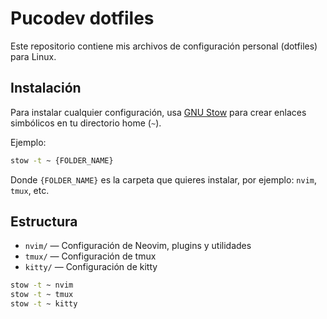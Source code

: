 # Pucodev dotfiles

Este repositorio contiene mis archivos de configuración personal (dotfiles) para Linux.

## Instalación

Para instalar cualquier configuración, usa [GNU Stow](https://www.gnu.org/software/stow/) para crear enlaces simbólicos en tu directorio home (`~`).

Ejemplo:

```sh
stow -t ~ {FOLDER_NAME}
```

Donde `{FOLDER_NAME}` es la carpeta que quieres instalar, por ejemplo: `nvim`, `tmux`, etc.

## Estructura

- `nvim/` — Configuración de Neovim, plugins y utilidades
- `tmux/` — Configuración de tmux
- `kitty/` — Configuración de kitty

```sh
stow -t ~ nvim
stow -t ~ tmux
stow -t ~ kitty
```